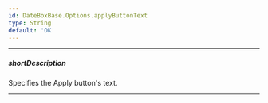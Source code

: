 ```yaml
---
id: DateBoxBase.Options.applyButtonText
type: String
default: 'OK'
---
```

---
##### shortDescription
Specifies the Apply button's text. 

---
